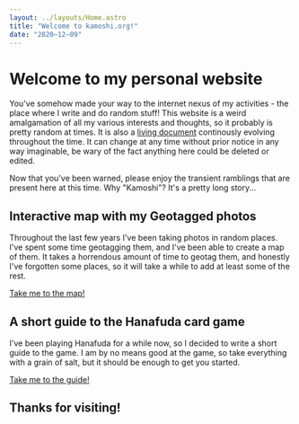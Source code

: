 ```yaml
---
layout: ../layouts/Home.astro
title: "Welcome to kamoshi.org!"
date: "2020–12–09"
---
```


# Welcome to my personal website
You've somehow made your way to the internet nexus of my activities - the place where I write and do random stuff! This website is a weird amalgamation of all my various interests and thoughts, so it probably is pretty random at times. It is also a [living document](https://en.wikipedia.org/wiki/Living_document) continously evolving throughout the time. It can change at any time without prior notice in any way imaginable, be wary of the fact anything here could be deleted or edited.

Now that you've been warned, please enjoy the transient ramblings that are present here at this time. Why "Kamoshi"? It's a pretty long story...

## Interactive map with my Geotagged photos
Throughout the last few years I've been taking photos in random places. I've spent some time geotagging them, and I've been able to create a map of them. It takes a horrendous amount of time to geotag them, and honestly I've forgotten some places, so it will take a while to add at least some of the rest.

[Take me to the map!](/map/)

## A short guide to the Hanafuda card game
I've been playing Hanafuda for a while now, so I decided to write a short guide to the game. I am by no means good at the game, so take everything with a grain of salt, but it should be enough to get you started.

[Take me to the guide!](/posts/)

## Thanks for visiting!


